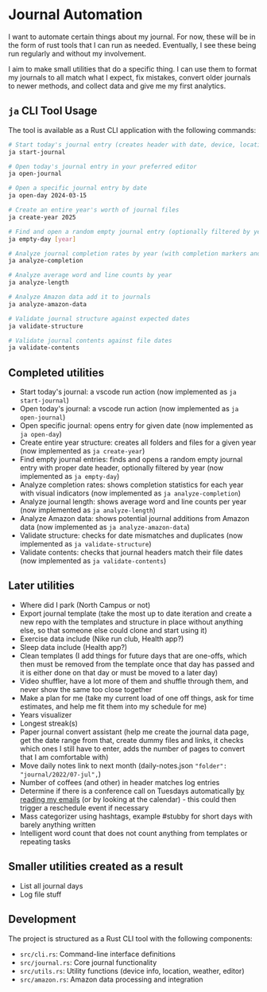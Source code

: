 # Journal Automation

I want to automate certain things about my journal. For now, these will be in the form of rust tools that I can run as needed. Eventually, I see these being run regularly and without my involvement.

I aim to make small utilities that do a specific thing. I can use them to format my journals to all match what I expect, fix mistakes, convert older journals to newer methods, and collect data and give me my first analytics.

## `ja` CLI Tool Usage

The tool is available as a Rust CLI application with the following commands:

```bash
# Start today's journal entry (creates header with date, device, location, and weather)
ja start-journal

# Open today's journal entry in your preferred editor
ja open-journal

# Open a specific journal entry by date
ja open-day 2024-03-15

# Create an entire year's worth of journal files
ja create-year 2025

# Find and open a random empty journal entry (optionally filtered by year)
ja empty-day [year]

# Analyze journal completion rates by year (with completion markers and days remaining)
ja analyze-completion

# Analyze average word and line counts by year
ja analyze-length

# Analyze Amazon data add it to journals
ja analyze-amazon-data

# Validate journal structure against expected dates
ja validate-structure

# Validate journal contents against file dates
ja validate-contents
```

## Completed utilities

- Start today's journal: a vscode run action (now implemented as `ja start-journal`)
- Open today's journal: a vscode run action (now implemented as `ja open-journal`)
- Open specific journal: opens entry for given date (now implemented as `ja open-day`)
- Create entire year structure: creates all folders and files for a given year (now implemented as `ja create-year`)
- Find empty journal entries: finds and opens a random empty journal entry with proper date header, optionally filtered by year (now implemented as `ja empty-day`)
- Analyze completion rates: shows completion statistics for each year with visual indicators (now implemented as `ja analyze-completion`)
- Analyze journal length: shows average word and line counts per year (now implemented as `ja analyze-length`)
- Analyze Amazon data: shows potential journal additions from Amazon data (now implemented as `ja analyze-amazon-data`)
- Validate structure: checks for date mismatches and duplicates (now implemented as `ja validate-structure`)
- Validate contents: checks that journal headers match their file dates (now implemented as `ja validate-contents`)

## Later utilities

- Where did I park (North Campus or not)
- Export journal template (take the most up to date iteration and create a new repo with the templates and structure in place without anything else, so that someone else could clone and start using it)
- Exercise data include (Nike run club, Health app?)
- Sleep data include (Health app?)
- Clean templates (I add things for future days that are one-offs, which then must be removed from the template once that day has passed and it is either done on that day or must be moved to a later day)
- Video shuffler, have a lot more of them and shuffle through them, and never show the same too close together
- Make a plan for me (take my current load of one off things, ask for time estimates, and help me fit them into my schedule for me)
- Years visualizer
- Longest streak(s)
- Paper journal convert assistant (help me create the journal data page, get the date range from that, create dummy files and links, it checks which ones I still have to enter, adds the number of pages to convert that I am comfortable with)
- Move daily notes link to next month (daily-notes.json `"folder": "journal/2022/07-jul",`)
- Number of coffees (and other) in header matches log entries
- Determine if there is a conference call on Tuesdays automatically [by reading my emails](https://www.codeforests.com/2020/06/04/python-to-read-email-from-outlook/) (or by looking at the calendar) - this could then trigger a reschedule event if necessary
- Mass categorizer using hashtags, example #stubby for short days with barely anything written
- Intelligent word count that does not count anything from templates or repeating tasks

## Smaller utilities created as a result

- List all journal days
- Log file stuff

## Development

The project is structured as a Rust CLI tool with the following components:

- `src/cli.rs`: Command-line interface definitions
- `src/journal.rs`: Core journal functionality
- `src/utils.rs`: Utility functions (device info, location, weather, editor)
- `src/amazon.rs`: Amazon data processing and integration
